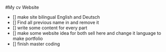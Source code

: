 #My cv Website
- [] make site bilingual English and Deutsch
- [] Find all previous name in and remove it
- [] write some content for every part 
- [] make some website idea for both sell here and change it language to make portfolio 
- [] finish master coding
